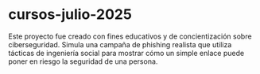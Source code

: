 # cursos-julio-2025
Este proyecto fue creado con fines educativos y de concientización sobre ciberseguridad. Simula una campaña de phishing realista que utiliza tácticas de ingeniería social para mostrar cómo un simple enlace puede poner en riesgo la seguridad de una persona.
